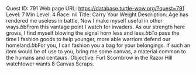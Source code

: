 Quest ID: 791
Web page URL: https://database.turtle-wow.org/?quest=791
Level: 7
Min Level: 4
Race: nil
Title: Carry Your Weight
Description: Age has rendered me useless in battle. Now I make myself useful in other ways.$b$bFrom this vantage point I watch for invaders. As our strength here grows, I find myself blowing the signal horn less and less.$b$bTo pass the time I fashion goods to help younger, more able warriors defend our homeland.$b$bFor you, I can fashion you a bag for your belongings. If such an item would be of use to you, bring me some canvas, a material common to the humans and centaurs.
Objective: Furl Scornbrow in the Razor Hill watchtower wants 8 Canvas Scraps.
